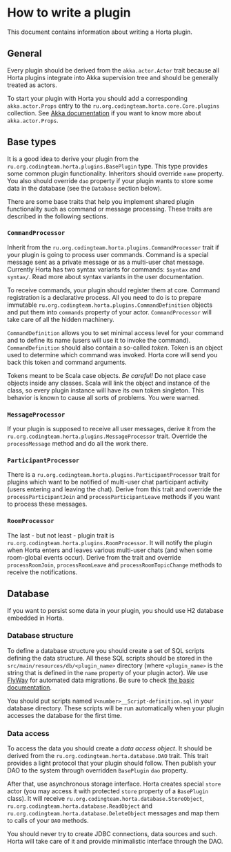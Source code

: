 How to write a plugin
=====================

This document contains information about writing a Horta plugin.

General
-------

Every plugin should be derived from the `akka.actor.Actor` trait because all Horta plugins integrate into Akka
supervision tree and should be generally treated as actors.

To start your plugin with Horta you should add a corresponding `akka.actor.Props` entry to the
`ru.org.codingteam.horta.core.Core.plugins` collection. See [Akka
documentation](http://doc.akka.io/docs/akka/2.3.4/scala/actors.html#Props) if you want to know more about
`akka.actor.Props`.

Base types
----------

It is a good idea to derive your plugin from the `ru.org.codingteam.horta.plugins.BasePlugin` type. This type provides
some common plugin functionality. Inheritors should override `name` property. You also should override `dao` property if
your plugin wants to store some data in the database (see the `Database` section below).

There are some base traits that help you implement shared plugin functionality such as command or message processing.
These traits are described in the following sections.

### `CommandProcessor`

Inherit from the `ru.org.codingteam.horta.plugins.CommandProcessor` trait if your plugin is going to process user
commands. Command is a special message sent as a private message or as a multi-user chat message. Currently Horta has
two syntax variants for commands: `$syntax` and `syntax/`. Read more about syntax variants in the user documentation.
 
To receive commands, your plugin should register them at core. Command registration is a declarative process. All you
need to do is to prepare immutable `ru.org.codingteam.horta.plugins.CommandDefinition` objects and put them into
`commands` property of your actor. `CommandProcessor` will take care of all the hidden machinery.

`CommandDefinition` allows you to set minimal access level for your command and to define its name (users will use it to
invoke the command). `CommandDefinition` should also contain a so-called *token*. Token is an object used to determine
which command was invoked. Horta core will send you back this token and command arguments.

Tokens meant to be Scala case objects. *Be careful!* Do not place case objects inside any classes. Scala will link the
object and instance of the class, so every plugin instance will have its own token singleton. This behavior is known to
cause all sorts of problems. You were warned.

### `MessageProcessor`

If your plugin is supposed to receive all user messages, derive it from the
`ru.org.codingteam.horta.plugins.MessageProcessor` trait. Override the `processMessage` method and do all the work
there.

### `ParticipantProcessor`

There is a `ru.org.codingteam.horta.plugins.ParticipantProcessor` trait for plugins which want to be notified of
multi-user chat participant activity (users entering and leaving the chat). Derive from this trait and override the
`processParticipantJoin` and `processParticipantLeave` methods if you want to process these messages.

### `RoomProcessor`

The last - but not least - plugin trait is `ru.org.codingteam.horta.plugins.RoomProcessor`. It will notify the plugin
when Horta enters and leaves various multi-user chats (and when some room-global events occur). Derive from the trait
and override `processRoomJoin`, `processRoomLeave` and `processRoomTopicChange` methods to receive the notifications.   

Database
--------

If you want to persist some data in your plugin, you should use H2 database embedded in Horta.

### Database structure

To define a database structure you should create a set of SQL scripts defining the data structure. All these SQL
scripts should be stored in the `src/main/resources/db/<plugin_name>` directory (where `<plugin_name>` is the string
that is defined in the `name` property of your plugin actor). We use [FlyWay](http://flywaydb.org/) for automated data
migrations. Be sure to check [the basic documentation](http://flywaydb.org/documentation/migration/sql.html).

You should put scripts named `V<number>__Script-definition.sql` in your database directory. These scripts will be run
automatically when your plugin accesses the database for the first time.

### Data access

To access the data you should create a *data access object*. It should be derived from the
`ru.org.codingteam.horta.database.DAO` trait. This trait provides a light protocol that your plugin should follow. Then
publish your DAO to the system through overridden `BasePlugin` `dao` property.

After that, use asynchronous storage interface. Horta creates special `store` actor (you may access it with protected 
`store` property of a `BasePlugin` class). It will receive `ru.org.codingteam.horta.database.StoreObject`,
`ru.org.codingteam.horta.database.ReadObject` and `ru.org.codingteam.horta.database.DeleteObject` messages and map them
to calls of your `DAO` methods.

You should never try to create JDBC connections, data sources and such. Horta will take care of it and provide
minimalistic interface through the DAO.
